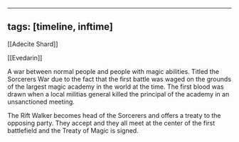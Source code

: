 

---
tags: [timeline, inftime]
---


[[Adecite Shard]]

[[Evedarin]]




<span 
	  class='ob-timelines' 
	  data-date='4326' 
	  data-title='Sorcerers War Begins' 
	  data-class='orange' 
	  data-img = 'Base Info Folder/Images/Main Story/Sorcerer_Wars.jpg' 
	  data-type='range' 
	  data-end='4326'> 
	A war between normal people and people with magic abilities. Titled the Sorcerers War due to the fact that the first battle was waged on the grounds of the largest magic academy in the world at the time. The first blood was drawn when a local militias general killed the principal of the academy in an unsanctioned meeting.
</span>


<span 
	  class='ob-timelines' 
	  data-date='7955' 
	  data-title='Sorcerers War Ends' 
	  data-class='orange' 
	  data-img = 'Base Info Folder/Images/Main Story/Treaty_Of_Magic.jpg' 
	  data-type='range' 
	  data-end='7955'> 
	The Rift Walker becomes head of the Sorcerers and offers a treaty to the opposing party. They accept and they all meet at the center of the first battlefield and the Treaty of Magic is signed.
</span>

